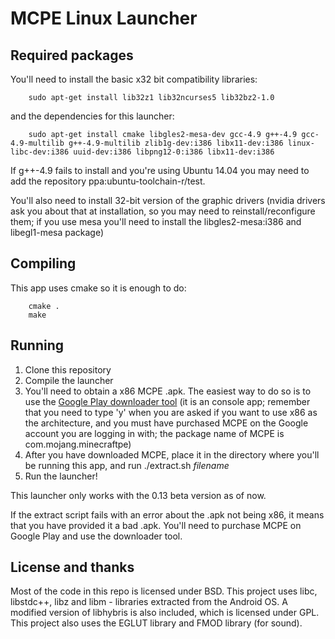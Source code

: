 MCPE Linux Launcher
===================

## Required packages
You'll need to install the basic x32 bit compatibility libraries:

```
    sudo apt-get install lib32z1 lib32ncurses5 lib32bz2-1.0
```

and the dependencies for this launcher:

```
    sudo apt-get install cmake libgles2-mesa-dev gcc-4.9 g++-4.9 gcc-4.9-multilib g++-4.9-multilib zlib1g-dev:i386 libx11-dev:i386 linux-libc-dev:i386 uuid-dev:i386 libpng12-0:i386 libx11-dev:i386 
```

If g++-4.9 fails to install and you're using Ubuntu 14.04 you may need to add the repository ppa:ubuntu-toolchain-r/test.

You'll also need to install 32-bit version of the graphic drivers (nvidia drivers ask you about that at installation, so
you may need to reinstall/reconfigure them; if you use mesa you'll need to install the libgles2-mesa:i386 and
libegl1-mesa package)

## Compiling
This app uses cmake so it is enough to do:

```
    cmake .
    make
```

## Running
1. Clone this repository
2. Compile the launcher
3. You'll need to obtain a x86 MCPE .apk. The easiest way to do so is to use the
[Google Play downloader tool](https://github.com/MCMrARM/google_play_downloader) (it is an console app; remember that
you need to type 'y' when you are asked if you want to use x86 as the architecture, and you must have purchased MCPE
on the Google account you are logging in with; the package name of MCPE is com.mojang.minecraftpe)
4. After you have downloaded MCPE, place it in the directory where you'll be running this app, and run ./extract.sh _filename_
5. Run the launcher!

This launcher only works with the 0.13 beta version as of now.

If the extract script fails with an error about the .apk not being x86, it means that you have provided it a bad .apk.
You'll need to purchase MCPE on Google Play and use the downloader tool.

## License and thanks
Most of the code in this repo is licensed under BSD. This project uses libc, libstdc++, libz and libm - libraries
extracted from the Android OS. A modified version of libhybris is also included, which is licensed under GPL. This project
also uses the EGLUT library and FMOD library (for sound).